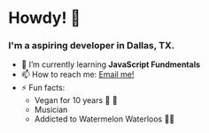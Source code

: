 # Howdy! 🤙

### I'm a aspiring developer in Dallas, TX.

- 🌱 I’m currently learning **JavaScript Fundmentals**
- 📫 How to reach me: [Email me!](mailto:nicholasamackey@gmail.com)
- ⚡ Fun facts: 
    * Vegan for 10 years 🤟 🌱
    * Musician 
    * Addicted to Watermelon Waterloos 🍉✨
